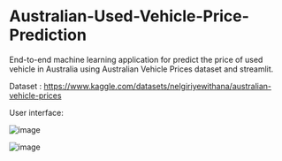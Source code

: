 # Australian-Used-Vehicle-Price-Prediction

End-to-end machine learning application for predict the price of used vehicle in Australia using Australian Vehicle Prices dataset and streamlit.

Dataset : https://www.kaggle.com/datasets/nelgiriyewithana/australian-vehicle-prices

User interface:

![image](https://github.com/Tilan619/Australian-Used-Car-Price-Prediction/assets/81402719/af76fb58-1bde-4eb5-bc86-84904cc9ce9b)

![image](https://github.com/Tilan619/Australian-Used-Car-Price-Prediction/assets/81402719/91205ff7-31c1-4317-9ff1-ae139fe480eb)


